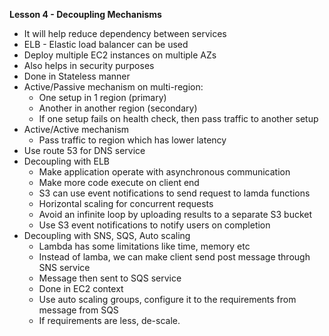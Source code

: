**Lesson 4 - Decoupling Mechanisms**
	
- It will help reduce dependency between services
- ELB - Elastic load balancer can be used
- Deploy multiple EC2 instances on multiple AZs
- Also helps in security purposes
- Done in Stateless manner
- Active/Passive mechanism on multi-region:
    - One setup in 1 region (primary)
    - Another in another region (secondary)
    - If one setup fails on health check, then pass traffic to another setup
- Active/Active mechanism
    - Pass traffic to region which has lower latency
- Use route 53 for DNS service
- Decoupling with ELB
    - Make application operate with asynchronous communication
    - Make more code execute on client end
    - S3 can use event notifications to send request to lamda functions
    - Horizontal scaling for concurrent requests
    - Avoid an infinite loop by uploading results to a separate S3 bucket
    - Use S3 event notifications to notify users on completion
- Decoupling with SNS, SQS, Auto scaling
    - Lambda has some limitations like time, memory etc
    - Instead of lamba, we can make client send post message through SNS service
    - Message then sent to SQS service
    - Done in EC2 context
    - Use auto scaling groups, configure it to the requirements from message from SQS
    - If requirements are less, de-scale.
